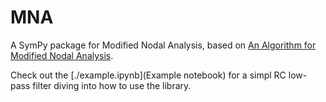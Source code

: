 # MNA

A SymPy package for Modified Nodal Analysis, based on [An Algorithm for Modified Nodal Analysis](https://lpsa.swarthmore.edu/Systems/Electrical/mna/MNA3.html).

Check out the [./example.ipynb](Example notebook) for a simpl RC low-pass filter diving into how to use the library.